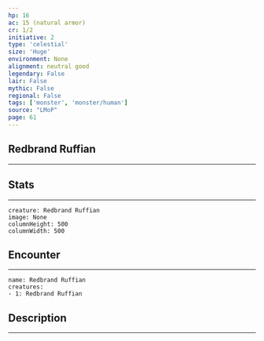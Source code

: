 ```yaml
---
hp: 16
ac: 15 (natural armor)
cr: 1/2
initiative: 2
type: 'celestial'    
size: 'Huge'
environment: None
alignment: neutral good
legendary: False
lair: False
mythic: False
regional: False
tags: ['monster', 'monster/human']
source: "LMoP"
page: 61
---
```


## Redbrand Ruffian
---



## Stats
---

```statblock
creature: Redbrand Ruffian
image: None
columnHeight: 500
columnWidth: 500
```

## Encounter
---

```encounter-table
name: Redbrand Ruffian
creatures:
- 1: Redbrand Ruffian
```

## Description
---




